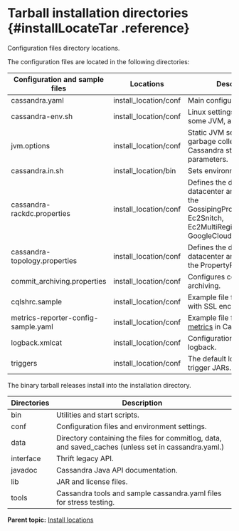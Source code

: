 # Tarball installation directories {#installLocateTar .reference}

Configuration files directory locations.

The configuration files are located in the following directories:

|Configuration and sample files|Locations|Description|
|------------------------------|---------|-----------|
|cassandra.yaml|install\_location/conf|Main configuration file.|
|cassandra-env.sh|install\_location/conf|Linux settings for Java, some JVM, and JMX.|
|jvm.options|install\_location/conf|Static JVM settings for heap, garbage collection, and Cassandra startup parameters.|
|cassandra.in.sh|install\_location/bin|Sets environment variables.|
|cassandra-rackdc.properties|install\_location/conf|Defines the default datacenter and rack used by the GossipingPropertyFileSnitch, Ec2Snitch, Ec2MultiRegionSnitch, and GoogleCloudSnitch.|
|cassandra-topology.properties|install\_location/conf|Defines the default datacenter and rack used by the PropertyFileSnitch.|
|commit\_archiving.properties |install\_location/conf|Configures commitlog archiving.|
|cqlshrc.sample|install\_location/conf|Example file for using cqlsh with SSL encryption.|
|metrics-reporter-config-sample.yaml|install\_location/conf|Example file for configuring [metrics](http://wiki.apache.org/cassandra/Metrics) in Cassandra.|
|logback.xmlcat|install\_location/conf|Configuration file for logback.|
|triggers|install\_location/conf|The default location for the trigger JARs.|

The binary tarball releases install into the installation directory.

|Directories|Description|
|-----------|-----------|
|bin|Utilities and start scripts.|
|conf|Configuration files and environment settings.|
|data|Directory containing the files for commitlog, data, and saved\_caches \(unless set in cassandra.yaml.\)|
|interface|Thrift legacy API.|
|javadoc|Cassandra Java API documentation.|
|lib|JAR and license files.|
|tools|Cassandra tools and sample cassandra.yaml files for stress testing.|

**Parent topic:** [Install locations](../../cassandra/install/installLocationsTOC.md)

